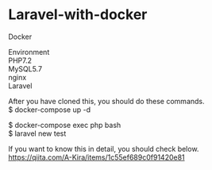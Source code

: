 # Laravel-with-docker  
Docker  
  
Environment  
PHP7.2  
MySQL5.7  
nginx  
Laravel  
  
After you have cloned this, you should do these commands.  
$ docker-compose up -d  
  
$ docker-compose exec php bash  
$ laravel new test  
  
If you want to know this in detail, you should check below.  
https://qiita.com/A-Kira/items/1c55ef689c0f91420e81  
